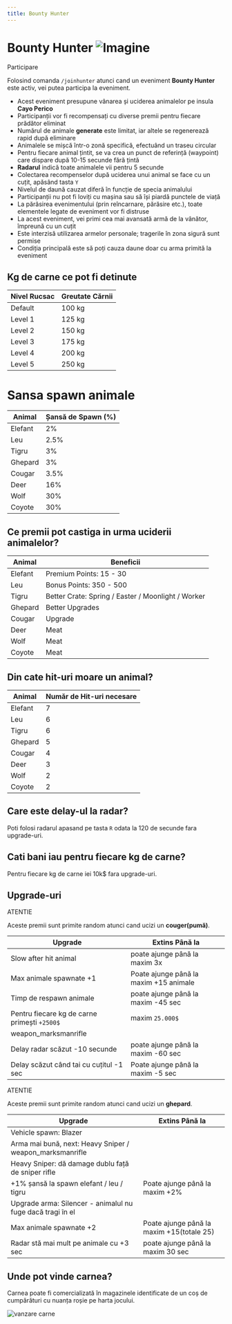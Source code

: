 ```yaml
---
title: Bounty Hunter
---
```


# Bounty Hunter <img src="https://i.imgur.com/63DD61Q.png" alt="Imagine">

<div class="warning-container">
    <p class="title">Participare</p>
    <p class="description">Folosind comanda <code>/joinhunter</code> atunci cand un eveniment <b>Bounty Hunter</b> este activ, vei putea participa la eveniment.</p>
</div>

<ul>
  <li>Acest eveniment presupune vânarea și uciderea animalelor pe insula <strong>Cayo Perico</strong></li>
  <li>Participanții vor fi recompensați cu diverse premii pentru fiecare prădător eliminat</li>
  <li>Numărul de animale <strong>generate</strong> este limitat, iar altele se regenerează rapid după eliminare</li>
  <li>Animalele se mișcă într-o zonă specifică, efectuând un traseu circular</li>
  <li>Pentru fiecare animal țintit, se va crea un punct de referință (waypoint) care dispare după 10-15 secunde fără țintă</li>
  <li><strong>Radarul</strong> indică toate animalele vii pentru 5 secunde</li>
  <li>Colectarea recompenselor după uciderea unui animal se face cu un cuțit, apăsând tasta <code>Y</code></li>
  <li>Nivelul de daună cauzat diferă în funcție de specia animalului</li>
  <li>Participanții nu pot fi loviți cu mașina sau să își piardă punctele de viață</li>
  <li>La părăsirea evenimentului (prin reîncarnare, părăsire etc.), toate elementele legate de eveniment vor fi distruse</li>
  <li>La acest eveniment, vei primi cea mai avansată armă de la vânător, împreună cu un cuțit</li>
  <li>Este interzisă utilizarea armelor personale; tragerile în zona sigură sunt permise</li>
  <li>Condiția principală este să poți cauza daune doar cu arma primită la eveniment</li>
</ul>

 ## Kg de carne ce pot fi detinute
<table>
  <thead>
    <tr>
      <th>Nivel Rucsac</th>
      <th>Greutate Cărnii</th>
    </tr>
  </thead>
  <tbody>
    <tr>
      <td>Default</td>
      <td>100 kg</td>
    </tr>
    <tr>
      <td>Level 1</td>
      <td>125 kg</td>
    </tr>
    <tr>
      <td>Level 2</td>
      <td>150 kg</td>
    </tr>
    <tr>
      <td>Level 3</td>
      <td>175 kg</td>
    </tr>
    <tr>
      <td>Level 4</td>
      <td>200 kg</td>
    </tr>
    <tr>
      <td>Level 5</td>
      <td>250 kg</td>
    </tr>
  </tbody>
</table>
 
# Sansa spawn animale
<table>
  <thead>
    <tr>
      <th>Animal</th>
      <th>Șansă de Spawn (%)</th>
    </tr>
  </thead>
  <tbody>
    <tr>
      <td>Elefant</td>
      <td>2%</td>
    </tr>
    <tr>
      <td>Leu</td>
      <td>2.5%</td>
    </tr>
    <tr>
      <td>Tigru</td>
      <td>3%</td>
    </tr>
    <tr>
      <td>Ghepard</td>
      <td>3%</td>
    </tr>
    <tr>
      <td>Cougar</td>
      <td>3.5%</td>
    </tr>
    <tr>
      <td>Deer</td>
      <td>16%</td>
    </tr>
    <tr>
      <td>Wolf</td>
      <td>30%</td>
    </tr>
    <tr>
      <td>Coyote</td>
      <td>30%</td>
    </tr>
  </tbody>
</table>

## Ce premii pot castiga in urma uciderii animalelor?
 

<table>
  <thead>
    <tr>
      <th>Animal</th>
      <th>Beneficii</th>
    </tr>
  </thead>
  <tbody>
    <tr>
      <td>Elefant</td>
      <td>Premium Points: 15 - 30</td>
    </tr>
    <tr>
      <td>Leu</td>
      <td>Bonus Points: 350 - 500</td>
    </tr>
    <tr>
      <td>Tigru</td>
      <td>Better Crate: Spring / Easter / Moonlight / Worker</td>
    </tr>
    <tr>
      <td>Ghepard</td>
      <td>Better Upgrades</td>
    </tr>
    <tr>
      <td>Cougar</td>
      <td>Upgrade</td>
    </tr>
    <tr>
      <td>Deer</td>
      <td>Meat</td>
    </tr>
    <tr>
      <td>Wolf</td>
      <td>Meat</td>
    </tr>
    <tr>
      <td>Coyote</td>
      <td>Meat</td>
    </tr>
  </tbody>
</table>

 ## Din cate hit-uri moare un animal?
<table>
  <thead>
    <tr>
      <th>Animal</th>
      <th>Număr de Hit-uri necesare</th>
    </tr>
  </thead>
  <tbody>
    <tr>
      <td>Elefant</td>
      <td>7</td>
    </tr>
    <tr>
      <td>Leu</td>
      <td>6</td>
    </tr>
    <tr>
      <td>Tigru</td>
      <td>6</td>
    </tr>
    <tr>
      <td>Ghepard</td>
      <td>5</td>
    </tr>
    <tr>
      <td>Cougar</td>
      <td>4</td>
    </tr>
    <tr>
      <td>Deer</td>
      <td>3</td>
    </tr>
    <tr>
      <td>Wolf</td>
      <td>2</td>
    </tr>
    <tr>
      <td>Coyote</td>
      <td>2</td>
    </tr>
  </tbody>
</table>

## Care este delay-ul la radar?
Poti folosi radarul apasand pe tasta `R` odata la 120 de secunde fara upgrade-uri.
## Cati bani iau pentru fiecare kg de carne?
Pentru fiecare kg de carne iei 10k$ fara upgrade-uri.

## Upgrade-uri
<div class="danger-container">
    <p class="title">ATENTIE</p>
    <p class="description">Aceste premii sunt primite random atunci cand ucizi un <b>couger(pumă)</b>.</p>
</div>
<table>
  <thead>
    <tr>
      <th>Upgrade</th>
      <th>Extins Până la</th>
    </tr>
  </thead>
  <tbody>
    <tr>
      <td>Slow after hit animal</td>
      <td>poate ajunge până la maxim 3x</td>
    </tr>
    <tr>
      <td>Max animale spawnate +1</td>
      <td>Poate ajunge până la maxim +15 animale</td>
    </tr>
    <tr>
      <td>Timp de respawn animale</td>
      <td>poate ajunge până la maxim -45 sec</td>
    </tr>
    <tr>
      <td>Pentru fiecare kg de carne primești <code>+2500$</code></td>
      <td> maxim <code>25.000$</code></td>
    </tr>
    <tr>
      <td>weapon_marksmanrifle
    </tr>
    <tr>
      <td>Delay radar scăzut -10 secunde </td>
      <td>poate ajunge până la maxim -60 sec</td>
    </tr>
    <tr>
      <td>Delay scăzut când tai cu cuțitul -1 sec </td>
      <td>Poate ajunge până la maxim -5 sec</td>
    </tr>
  </tbody>
</table>

<div class="danger-container">
    <p class="title">ATENTIE</p>
    <p class="description">Aceste premii sunt primite random atunci cand ucizi un <b>ghepard</b>.</p>
</div>
<table>
  <thead>
    <tr>
      <th>Upgrade</th>
      <th>Extins Până la</th>
    </tr>
  </thead>
  <tbody>
    <tr>
      <td>Vehicle spawn: Blazer</td>
      <td></td>
    </tr>
    <tr>
      <td>Arma mai bună, next: Heavy Sniper / weapon_marksmanrifle</td>
      <td></td>
    </tr>
    <tr>
      <td>Heavy Sniper: dă damage dublu față de sniper rifle</td>
      <td></td>
    </tr>
    <tr>
      <td>+1% șansă la spawn elefant / leu / tigru</td>
      <td>Poate ajunge până la maxim +2%</td>
    </tr>
    <tr>
      <td>Upgrade arma: Silencer - animalul nu fuge dacă tragi în el</td>
      <td></td>
    </tr>
    <tr>
      <td>Max animale spawnate +2</td>
      <td>Poate ajunge până la maxim +15(totale 25)</td>
    </tr>
    <tr>
      <td>Radar stă mai mult pe animale cu +3 sec</td>
      <td>poate ajunge până la maxim 30 sec</td>
    </tr>
  </tbody>
</table>

## Unde pot vinde carnea?

Carnea poate fi comercializată în magazinele identificate de un coș de cumpărături cu nuanța roșie pe harta jocului.

![vanzare carne](https://i.imgur.com/EH5lM7m.png)
